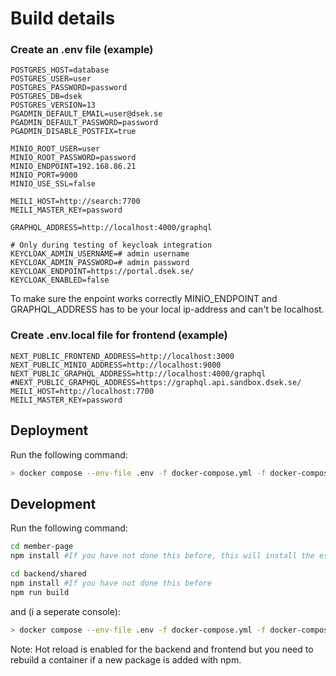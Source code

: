 # Build details

### Create an .env file (example)
```
POSTGRES_HOST=database
POSTGRES_USER=user
POSTGRES_PASSWORD=password
POSTGRES_DB=dsek
POSTGRES_VERSION=13
PGADMIN_DEFAULT_EMAIL=user@dsek.se
PGADMIN_DEFAULT_PASSWORD=password
PGADMIN_DISABLE_POSTFIX=true

MINIO_ROOT_USER=user
MINIO_ROOT_PASSWORD=password
MINIO_ENDPOINT=192.168.86.21
MINIO_PORT=9000
MINIO_USE_SSL=false

MEILI_HOST=http://search:7700
MEILI_MASTER_KEY=password

GRAPHQL_ADDRESS=http://localhost:4000/graphql

# Only during testing of keycloak integration
KEYCLOAK_ADMIN_USERNAME=# admin username
KEYCLOAK_ADMIN_PASSWORD=# admin password
KEYCLOAK_ENDPOINT=https://portal.dsek.se/
KEYCLOAK_ENABLED=false
```
To make sure the enpoint works correctly MINIO_ENDPOINT and GRAPHQL_ADDRESS has to be your local ip-address and can't be localhost.

### Create .env.local file for frontend (example)
```
NEXT_PUBLIC_FRONTEND_ADDRESS=http://localhost:3000
NEXT_PUBLIC_MINIO_ADDRESS=http://localhost:9000
NEXT_PUBLIC_GRAPHQL_ADDRESS=http://localhost:4000/graphql
#NEXT_PUBLIC_GRAPHQL_ADDRESS=https://graphql.api.sandbox.dsek.se/
MEILI_HOST=http://localhost:7700
MEILI_MASTER_KEY=password
```

## Deployment
Run the following command:
```bash
> docker compose --env-file .env -f docker-compose.yml -f docker-compose.minio.yml -f docker-compose.prod.yml up -d --build
```

## Development
Run the following command:
```bash
cd member-page
npm install #If you have not done this before, this will install the eslint config
```

```bash
cd backend/shared
npm install #If you have not done this before
npm run build
```
and (i a seperate console):
```bash
> docker compose --env-file .env -f docker-compose.yml -f docker-compose.minio.yml -f docker-compose.dev.yml up -d --build
```

Note: Hot reload is enabled for the backend and frontend but you need to rebuild a container if a new package is added with npm.